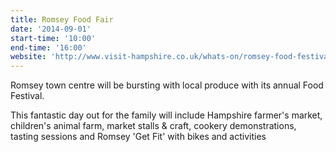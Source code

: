 ```yaml
---
title: Romsey Food Fair
date: '2014-09-01'
start-time: '10:00'
end-time: '16:00'
website: 'http://www.visit-hampshire.co.uk/whats-on/romsey-food-festival-p762321'
---
```

Romsey town centre will be bursting with local produce with its annual Food Festival.

This fantastic day out for the family will include Hampshire farmer's market, children's animal farm, market stalls & craft, cookery demonstrations, tasting sessions and Romsey 'Get Fit' with bikes and activities
